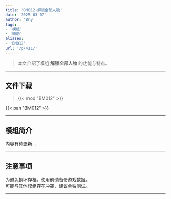 ```yaml
---
title: 'BM012-解锁全部人物'
date: '2025-03-07'
author: 'Bny'
tags:
- '模组'
- '辅助'
aliases:
- 'BM012'
url: '/p/411/'
---
```


> 本文介绍了模组 **解锁全部人物** 的功能与特点。

---

## 文件下载  

> {{< mod "BM012" >}}  

{{< pan "BM012" >}}  

---

## 模组简介

>  
内容有待更新...  

---

## 注意事项

>  
为避免损坏存档，使用前请备份游戏数据。  
可能与其他模组存在冲突，建议单独测试。  

---

